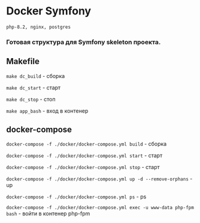 # Docker Symfony
    php-8.2, nginx, postgres
### Готовая структура для Symfony skeleton проекта. 
## Makefile
`make dc_build` - сборка

`make dc_start` - старт

`make dc_stop` - стоп

`make app_bash` - вход в контенер

## docker-compose

`docker-compose -f ./docker/docker-compose.yml build` - сборка

`docker-compose -f ./docker/docker-compose.yml start` - старт

`docker-compose -f ./docker/docker-compose.yml stop` - старт

`docker-compose -f ./docker/docker-compose.yml up -d --remove-orphans` - up

`docker-compose -f ./docker/docker-compose.yml ps` - ps

`docker-compose -f ./docker/docker-compose.yml exec -u www-data php-fpm bash` - войти в контенер php-fpm